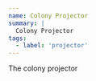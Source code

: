 ```yaml
---
name: Colony Projector
summary: |
  Colony Projector
tags:
  - label: 'projector'
---
```


The colony projector

<NodeGraph />